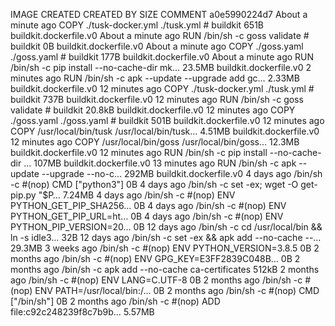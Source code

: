 IMAGE CREATED CREATED BY SIZE COMMENT
a0e5990224d7 About a minute ago COPY ./tusk-docker.yml ./tusk.yml # buildkit 651B buildkit.dockerfile.v0
<missing> About a minute ago RUN /bin/sh -c goss validate # buildkit 0B buildkit.dockerfile.v0
<missing> About a minute ago COPY ./goss.yaml ./goss.yaml # buildkit 177B buildkit.dockerfile.v0
<missing> About a minute ago RUN /bin/sh -c pip install --no-cache-dir mk… 23.5MB buildkit.dockerfile.v0
<missing> 2 minutes ago RUN /bin/sh -c apk --update --upgrade add gc… 2.33MB buildkit.dockerfile.v0
<missing> 12 minutes ago COPY ./tusk-docker.yml ./tusk.yml # buildkit 737B buildkit.dockerfile.v0
<missing> 12 minutes ago RUN /bin/sh -c goss validate # buildkit 20.8kB buildkit.dockerfile.v0
<missing> 12 minutes ago COPY ./goss.yaml ./goss.yaml # buildkit 501B buildkit.dockerfile.v0
<missing> 12 minutes ago COPY /usr/local/bin/tusk /usr/local/bin/tusk… 4.51MB buildkit.dockerfile.v0
<missing> 12 minutes ago COPY /usr/local/bin/goss /usr/local/bin/goss… 12.3MB buildkit.dockerfile.v0
<missing> 12 minutes ago RUN /bin/sh -c pip install --no-cache-dir … 107MB buildkit.dockerfile.v0
<missing> 13 minutes ago RUN /bin/sh -c apk --update --upgrade --no-c… 292MB buildkit.dockerfile.v0
<missing> 4 days ago /bin/sh -c #(nop) CMD ["python3"] 0B
<missing> 4 days ago /bin/sh -c set -ex; wget -O get-pip.py "\$P… 7.24MB
<missing> 4 days ago /bin/sh -c #(nop) ENV PYTHON_GET_PIP_SHA256… 0B
<missing> 4 days ago /bin/sh -c #(nop) ENV PYTHON_GET_PIP_URL=ht… 0B
<missing> 4 days ago /bin/sh -c #(nop) ENV PYTHON_PIP_VERSION=20… 0B
<missing> 12 days ago /bin/sh -c cd /usr/local/bin && ln -s idle3… 32B
<missing> 12 days ago /bin/sh -c set -ex && apk add --no-cache --… 29.3MB
<missing> 3 weeks ago /bin/sh -c #(nop) ENV PYTHON_VERSION=3.8.5 0B
<missing> 2 months ago /bin/sh -c #(nop) ENV GPG_KEY=E3FF2839C048B… 0B
<missing> 2 months ago /bin/sh -c apk add --no-cache ca-certificates 512kB
<missing> 2 months ago /bin/sh -c #(nop) ENV LANG=C.UTF-8 0B
<missing> 2 months ago /bin/sh -c #(nop) ENV PATH=/usr/local/bin:/… 0B
<missing> 2 months ago /bin/sh -c #(nop) CMD ["/bin/sh"] 0B
<missing> 2 months ago /bin/sh -c #(nop) ADD file:c92c248239f8c7b9b… 5.57MB
